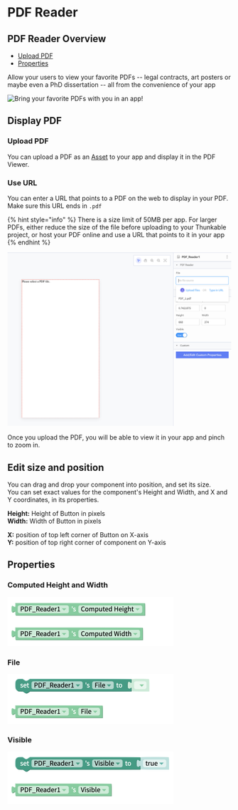 # PDF Reader

## PDF Reader Overview

* [Upload PDF](pdf-reader.md#upload-pdf)
* [Properties](pdf-reader.md#properties)

Allow your users to view your favorite PDFs -- legal contracts, art posters or maybe even a PhD dissertation -- all from the convenience of your app

![Bring your favorite PDFs with you in an app!](.gitbook/assets/thunkable-docs-exhibits-40.png)

## Display PDF

### Upload PDF

You can upload a PDF as an [Asset](projects/assets.md) to your app and display it in the PDF Viewer.

### Use URL

You can enter a URL that points to a PDF on the web to display in your PDF. Make sure this URL ends in `.pdf`

{% hint style="info" %}
There is a size limit of 50MB per app. For larger PDFs, either reduce the size of the file before uploading to your Thunkable project, or host your PDF online and use a URL that points to it in your app
{% endhint %}

![](.gitbook/assets/screen-shot-2021-04-08-at-5.00.27-pm.png)

Once you upload the PDF, you will be able to view it in your app and pinch to zoom in. 

## Edit size and position

You can drag and drop your component into position, and set its size.   
You can set exact values for the component's Height and Width, and X and Y coordinates, in its properties.

**Height:** Height of Button in pixels  
**Width:** Width of Button in pixels

**X:** position of top left corner of Button on X-axis  
**Y:** position of top right corner of component on Y-axis

## Properties

### Computed Height and Width 

![](.gitbook/assets/comp%20%281%29.png)

### File 

![](.gitbook/assets/file.png)

### Visible

![](.gitbook/assets/visible%20%2810%29.png)



